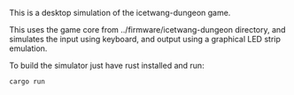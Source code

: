 This is a desktop simulation of the icetwang-dungeon game.

This uses the game core from ../firmware/icetwang-dungeon directory, and simulates the input using keyboard, and output using a graphical LED strip emulation.

To build the simulator just have rust installed and run:

```
cargo run
```
